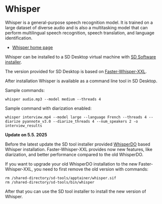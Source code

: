 # Whisper

Whisper is a general-purpose speech recognition model. It is trained on a large dataset of 
diverse audio and is also a multitasking model that can perform multilingual speech recognition, 
speech translation, and language identification.

*   [Whisper home page](https://github.com/openai/whisper)

Whisper can be installed to a SD Desktop virtual machine with [SD Software installer](../../sensitive-data/sd-desktop-software.md#customisation-via-sd-software-installer).

The version provided for SD Desktop is based on [Faster-Whisper-XXL](https://github.com/Purfview/whisper-standalone-win).

After installation Whisper is available as a command line tool in SD Desktop. 

Sample commands:

```text
whisper audio.mp3 --model medium --threads 4
```

Sample command with diarization enabled:

```text
whisper interview.mp4 --model large --language French --threads 4 --diarize pyannote_v3.0 --diarize_threads 4 --num_speakers 2 -o interview_results
```

**Update on 5.5. 2025**

Before the latest update the SD tool installer provided [WhisperDO](https://github.com/nicholasgcotton/WhisperDO) based Whisper installation.
Faster-Whisper-XXL provides now new features, like diarization, and better performance compared to the old WhisperDO. 

If you want to upgrade your old WhisperDO installation to the new Faster-Whisper-XXL, you need to first remove the old version with commands:

```text
rm /shared-directory/sd-tools/apptainer/whisper.sif
rm /shared-directory/sd-tools/bin/whisper
```
After that you can use the SD tool installer to install the new version of Whisper.
 
